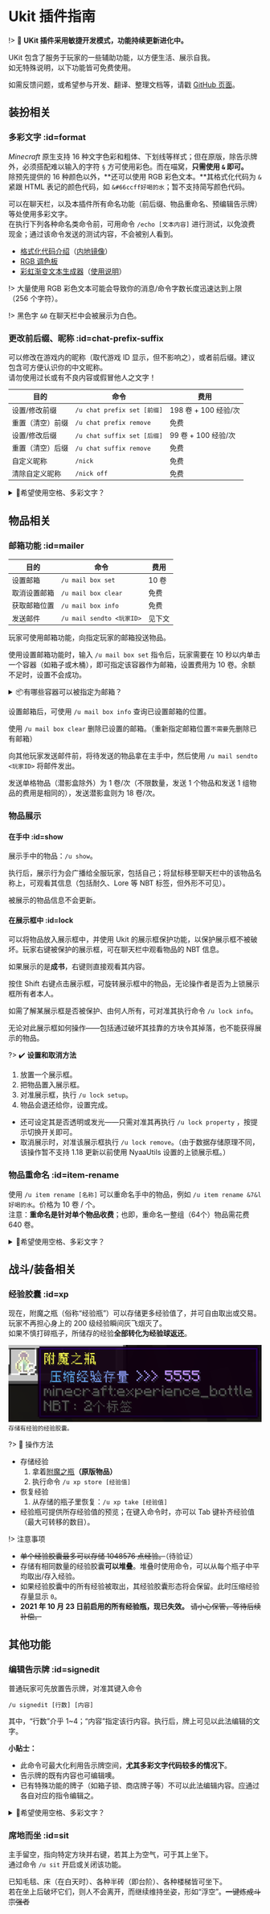 # Ukit 插件指南

!> :construction: **UKit 插件采用敏捷开发模式，功能持续更新进化中。**

UKit 包含了服务于玩家的一些辅助功能，以方便生活、展示自我。  
如无特殊说明，以下功能皆可免费使用。

如需反馈问题，或希望参与开发、翻译、整理文档等，请戳 [GitHub 页面](https://github.com/NyaaCat/Ukit)。

## 装扮相关

### 多彩文字 :id=format
*Minecraft* 原生支持 16 种文字色彩和粗体、下划线等样式；但在原版，除告示牌外，必须搭配难以输入的字符 `§` 方可使用彩色。而在喵窝，**只需使用 `&` 即可。**  
除预先提供的 16 种颜色以外，**还可以使用 RGB 彩色文本。**其格式化代码为 `&` 紧跟 HTML 表记的颜色代码，如 `&#66ccff好喝的水`；暂不支持简写颜色代码。

可以在聊天栏，以及本插件所有命名功能（前后缀、物品重命名、预编辑告示牌）等处使用多彩文字。  
在执行下列各种命名类命令前，可用命令 `/echo [文本内容]` 进行测试，以免浪费现金；通过该命令发送的测试内容，不会被别人看到。

* [格式化代码介绍](https://zh.minecraft.wiki/%E6%A0%BC%E5%BC%8F%E5%8C%96%E4%BB%A3%E7%A0%81)（[内地镜像](https://wiki.biligame.com/mc/%E6%A0%BC%E5%BC%8F%E5%8C%96%E4%BB%A3%E7%A0%81)）
* [RGB 调色板](https://www.matools.com/color)
* [彩虹渐变文本生成器](https://patorjk.com/text-color-fader/)（[使用说明](https://bbs.nyaa.cat/d/1762)）

!> 大量使用 RGB 彩色文本可能会导致你的消息/命令字数长度迅速达到上限（256 个字符）。

!> 黑色字 `&0` 在聊天栏中会被展示为白色。

### 更改前后缀、昵称 :id=chat-prefix-suffix

可以修改在游戏内的昵称（取代游戏 ID 显示，但不影响之），或者前后缀。建议包含可方便认识你的中文昵称。  
请勿使用过长或有不良内容或假冒他人之文字！

| 目的 | 命令 | 费用 |
| - | - | - |
| 设置/修改前缀 | `/u chat prefix set [前缀]` | 198 卷 + 100 经验/次 |
| 重置（清空）前缀 | `/u chat prefix remove` | 免费 |
| 设置/修改后缀 | `/u chat suffix set [后缀]` | 99 卷 + 100 经验/次 |
| 重置（清空）后缀 | `/u chat suffix remove` | 免费 |
| 自定义昵称 | `/nick` | 免费 |
| 清除自定义昵称 | `/nick off` | 免费 |

<details>
<summary>🎨<span class="nw-important">希望使用空格、多彩文字？</span></summary>

文本可使用空格，可直接输入，无需半角反引号 ``` ` ```。  
文本支持[多彩文字](#format)。

示例：

```
/u chat prefix set &4柠檬 &6果酱蛋糕
```
</details>


## 物品相关

### 邮箱功能 :id=mailer

| 目的 | 命令 | 费用 |
| - | - | - |
|设置邮箱|`/u mail box set`|10 卷
|取消设置邮箱|`/u mail box clear`|免费
|获取邮箱位置|`/u mail box info`|免费
|发送邮件|`/u mail sendto <玩家ID>`|见下文

玩家可使用邮箱功能，向指定玩家的邮箱投送物品。

使用设置邮箱功能时，输入 `/u mail box set` 指令后，玩家需要在 10 秒以内单击一个容器（如箱子或木桶），即可指定该容器作为邮箱，设置费用为 10 卷。余额不足时，设置不会成功。

<details>
<summary>📦<span>有哪些容器可以被指定为邮箱？</span></summary>

截至本条目编辑时，以下物品因具备容器属性，可作为邮箱使用：木桶、高炉、酿造台、箱子、合成台、发射器、投掷器、熔炉、漏斗、烟熏炉。（潜影盒不能作为邮箱使用）

不过，由于栏位有限、可能出现不可预料的动作、未来版本更新可能不再属于容器等原因，不建议将除`箱子`和`木桶`之外的容器设置为邮箱。
</details>

设置邮箱后，可使用 `/u mail box info` 查询已设置邮箱的位置。

使用 `/u mail box clear` 删除已设置的邮箱。（重新指定邮箱位置`不需要`先删除已有邮箱）

向其他玩家发送邮件前，将待发送的物品拿在主手中，然后使用 `/u mail sendto <玩家ID>` 将邮件发出。

发送单格物品（潜影盒除外）为 1 卷/次（不限数量，发送 1 个物品和发送 1 组物品的费用是相同的），发送潜影盒则为 18 卷/次。

### 物品展示

#### 在手中 :id=show

展示手中的物品：`/u show`。

执行后，展示行为会广播给全服玩家，包括自己；将鼠标移至聊天栏中的该物品名称上，可观看其信息（包括耐久、Lore 等 NBT 标签，但外形不可见）。

被展示的物品信息不会更新。

#### 在展示框中 :id=lock

可以将物品放入展示框中，并使用 Ukit 的展示框保护功能，以保护展示框不被破坏。玩家右键被保护的展示框，可在聊天栏中观看物品的 NBT 信息。

如果展示的是**成书**，右键则直接观看其内容。

按住 Shift 右键点击展示框，可旋转展示框中的物品，无论操作者是否为上锁展示框所有者本人。

如需了解某展示框是否被保护、由何人所有，可对准其执行命令 `/u lock info`。

无论对此展示框如何操作——包括通过破坏其挂靠的方块令其掉落，也不能获得展示的物品。

?> :heavy_check_mark: **设置和取消方法**

1. 放置一个展示框。
1. 把物品置入展示框。
1. 对准展示框，执行 `/u lock setup`。
1. 物品会退还给你，设置完成。
  - 还可设定其是否透明或发光——只需对准其再执行 `/u lock property` ，按提示切换开关即可。
- 取消展示时，对准该展示框执行 `/u lock remove`。（由于数据存储原理不同，该操作暂不支持 1.18 更新以前使用 NyaaUtils 设置的上锁展示框。）


### 物品重命名 :id=item-rename

使用 `/u item rename [名称]` 可以重命名手中的物品，例如 `/u item rename &7&l好喝的水`。价格为 10 卷 / 个。  
注意：**重命名是针对单个物品收费**；也即，重命名一整组（64个）物品需花费 640 卷。
  
<details>
<summary>🎨<span class="nw-important">希望使用空格、多彩文字？</span></summary>

文本可使用空格，可直接输入，无需半角反引号 ``` ` ```。  
文本支持[多彩文字](#format)。

示例：

```
/u item rename &4柠檬 &6果酱蛋糕
```
</details>

## 战斗/装备相关

### 经验胶囊 :id=xp

现在，附魔之瓶（俗称“经验瓶”）可以存储更多经验值了，并可自由取出或交易。玩家不再担心身上的 200 级经验瞬间灰飞烟灭了。  
如果不慎打碎瓶子，所储存的经验**全部转化为经验球返还**。

![存储有经验的经验胶囊](../../assets/images/plugins/ukit/ukit-exp-capsule.png)  
<small>存储有经验的经验胶囊。</small>

?> :game_die: 操作方法

* 存储经验
  1. 拿着[附魔之瓶](https://zh.minecraft.wiki/%E9%99%84%E9%AD%94%E4%B9%8B%E7%93%B6)**（原版物品）**
  2. 执行命令 `/u xp store [经验值]`
* 恢复经验
  1. 从存储的瓶子里恢复：`/u xp take [经验值]`
* 经验瓶可提供所存经验值的预览；在键入命令时，亦可以 Tab 键补齐经验值（最大可转移的数目）。

!> 注意事项

* ~~单个经验胶囊最多可以存储 1048576 点经验。~~（待验证）
* 存储有相同数量的经验胶囊**可以堆叠**。堆叠时使用命令，可以从每个瓶子中平均取出/存入经验。
* 如果经验胶囊中的所有经验被取出，其经验胶囊形态将会保留。此时压缩经验存量显示 `0`。
* **2021 年 10 月 23 日前启用的所有经验瓶，现已失效。** ~~请小心保管，等待后续补偿。~~

## 其他功能

### 编辑告示牌 :id=signedit

普通玩家可先放置告示牌，对准其键入命令

`/u signedit [行数] [内容]`

其中，“行数”介乎 1\~4；“内容”指定该行内容。执行后，牌上可见以此法编辑的文字。

**小贴士：**

- 此命令可最大化利用告示牌空间，**尤其多彩文字代码较多的情况下**。
- 告示牌的既有内容也可编辑噢。
- 已有特殊功能的牌子（如箱子锁、商店牌子等）不可以此法编辑内容。应通过各自对应的指令编辑之。

<details>
<summary>🎨<span class="nw-important">希望使用空格、多彩文字？</span></summary>

文本可使用空格，可直接输入，无需半角反引号 ``` ` ```。  
文本支持[多彩文字](#format)。

示例：

```
/u signedit 1 &4柠檬 &6果酱蛋糕
```
</details>

### 席地而坐 :id=sit

主手留空，指向特定方块并右键，若其上为空气，可于其上坐下。  
通过命令  `/u sit` 开启或关闭该功能。

已知毛毯、床（在白天时）、各种半砖（即台阶）、各种楼梯皆可坐下。  
若在坐上后破坏它们，则人不会离开，而继续维持坐姿，形如“浮空”。~~一键炼成斗宗强者~~
